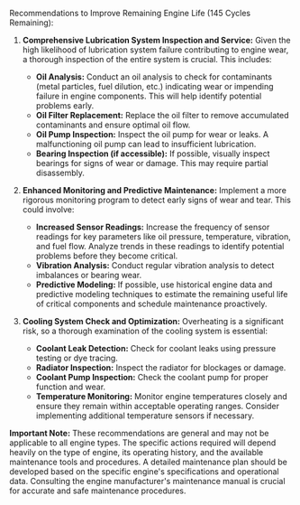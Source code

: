 Recommendations to Improve Remaining Engine Life (145 Cycles Remaining):

1. **Comprehensive Lubrication System Inspection and Service:**  Given the high likelihood of lubrication system failure contributing to engine wear, a thorough inspection of the entire system is crucial. This includes:

    * **Oil Analysis:**  Conduct an oil analysis to check for contaminants (metal particles, fuel dilution, etc.) indicating wear or impending failure in engine components.  This will help identify potential problems early.
    * **Oil Filter Replacement:** Replace the oil filter to remove accumulated contaminants and ensure optimal oil flow.
    * **Oil Pump Inspection:** Inspect the oil pump for wear or leaks.  A malfunctioning oil pump can lead to insufficient lubrication.
    * **Bearing Inspection (if accessible):**  If possible, visually inspect bearings for signs of wear or damage.  This may require partial disassembly.


2. **Enhanced Monitoring and Predictive Maintenance:** Implement a more rigorous monitoring program to detect early signs of wear and tear. This could involve:

    * **Increased Sensor Readings:**  Increase the frequency of sensor readings for key parameters like oil pressure, temperature, vibration, and fuel flow.  Analyze trends in these readings to identify potential problems before they become critical.
    * **Vibration Analysis:** Conduct regular vibration analysis to detect imbalances or bearing wear.
    * **Predictive Modeling:** If possible, use historical engine data and predictive modeling techniques to estimate the remaining useful life of critical components and schedule maintenance proactively.


3. **Cooling System Check and Optimization:**  Overheating is a significant risk, so a thorough examination of the cooling system is essential:

    * **Coolant Leak Detection:** Check for coolant leaks using pressure testing or dye tracing.
    * **Radiator Inspection:** Inspect the radiator for blockages or damage.
    * **Coolant Pump Inspection:**  Check the coolant pump for proper function and wear.
    * **Temperature Monitoring:**  Monitor engine temperatures closely and ensure they remain within acceptable operating ranges.  Consider implementing additional temperature sensors if necessary.


**Important Note:**  These recommendations are general and may not be applicable to all engine types. The specific actions required will depend heavily on the type of engine, its operating history, and the available maintenance tools and procedures.  A detailed maintenance plan should be developed based on the specific engine's specifications and operational data.  Consulting the engine manufacturer's maintenance manual is crucial for accurate and safe maintenance procedures.